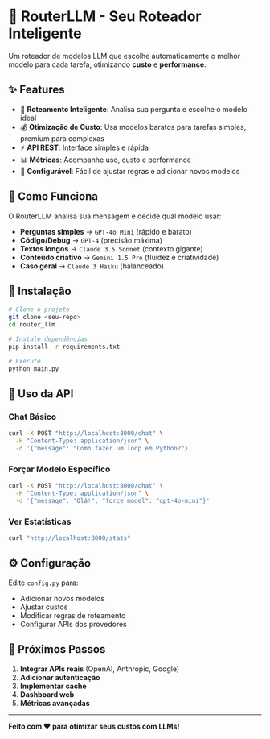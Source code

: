 # 🚀 RouterLLM - Seu Roteador Inteligente

Um roteador de modelos LLM que escolhe automaticamente o melhor modelo para cada tarefa, otimizando **custo** e **performance**.

## ✨ Features

- 🧠 **Roteamento Inteligente**: Analisa sua pergunta e escolhe o modelo ideal
- 💰 **Otimização de Custo**: Usa modelos baratos para tarefas simples, premium para complexas
- ⚡ **API REST**: Interface simples e rápida
- 📊 **Métricas**: Acompanhe uso, custo e performance
- 🔧 **Configurável**: Fácil de ajustar regras e adicionar novos modelos

## 🎯 Como Funciona

O RouterLLM analisa sua mensagem e decide qual modelo usar:

- **Perguntas simples** → `GPT-4o Mini` (rápido e barato)
- **Código/Debug** → `GPT-4` (precisão máxima)
- **Textos longos** → `Claude 3.5 Sonnet` (contexto gigante)
- **Conteúdo criativo** → `Gemini 1.5 Pro` (fluidez e criatividade)
- **Caso geral** → `Claude 3 Haiku` (balanceado)

## 🚀 Instalação

```bash
# Clone o projeto
git clone <seu-repo>
cd router_llm

# Instale dependências
pip install -r requirements.txt

# Execute
python main.py
```

## 📡 Uso da API

### Chat Básico
```bash
curl -X POST "http://localhost:8000/chat" \
  -H "Content-Type: application/json" \
  -d '{"message": "Como fazer um loop em Python?"}'
```

### Forçar Modelo Específico
```bash
curl -X POST "http://localhost:8000/chat" \
  -H "Content-Type: application/json" \
  -d '{"message": "Olá!", "force_model": "gpt-4o-mini"}'
```

### Ver Estatísticas
```bash
curl "http://localhost:8000/stats"
```

## ⚙️ Configuração

Edite `config.py` para:
- Adicionar novos modelos
- Ajustar custos
- Modificar regras de roteamento
- Configurar APIs dos provedores

## 🔧 Próximos Passos

1. **Integrar APIs reais** (OpenAI, Anthropic, Google)
2. **Adicionar autenticação**
3. **Implementar cache**
4. **Dashboard web**
5. **Métricas avançadas**

---

**Feito com ❤️ para otimizar seus custos com LLMs!**
